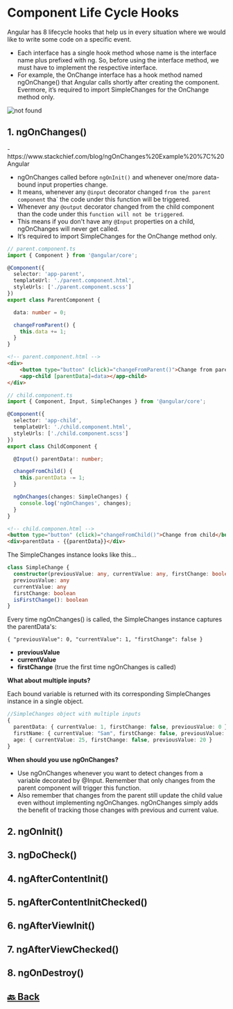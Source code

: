 <h1>Component Life Cycle Hooks</h1>

Angular has 8 lifecycle hooks that help us in every situation where we would like to write some code on a specific event.

- Each interface has a single hook method whose name is the interface name plus prefixed with ng. So, before using the interface method, we must have to implement the respective interface.
- For example, the OnChange interface has a hook method named ngOnChange() that Angular calls shortly after creating the component. Evermore, it’s required to import SimpleChanges for the OnChange method only.

<img src="https://media.licdn.com/dms/image/C5612AQHH-keKNUYirw/article-inline_image-shrink_1500_2232/0/1648102509784?e=1723075200&v=beta&t=PwfmG35SAngielKeuHWn641XwJOFkx7aGzZTwNiwT30" alt="not found">

<h2>1. ngOnChanges()</h2> - https://www.stackchief.com/blog/ngOnChanges%20Example%20%7C%20Angular

- ngOnChanges called before `ngOnInit()` and whenever one/more data-bound input properties change.
- It means, whenever any `@input` decorator changed `from the parent component` tha` the code under this function will be triggered.
- Whenever any `@output` decorator changed from the child component than the code under this `function will not be triggered`.
- This means if you don't have any `@Input` properties on a child, ngOnChanges will never get called.
- It’s required to import SimpleChanges for the OnChange method only.

```ts
// parent.component.ts
import { Component } from '@angular/core';

@Component({
  selector: 'app-parent',
  templateUrl: './parent.component.html',
  styleUrls: ['./parent.component.scss']
})
export class ParentComponent {

  data: number = 0;

  changeFromParent() {
    this.data += 1;
  }
}
```
```html
<!-- parent.component.html -->
<div>
    <button type="button" (click)="changeFromParent()">Change from parent</button>
    <app-child [parentData]=data></app-child>
</div>
```
```ts
// child.component.ts
import { Component, Input, SimpleChanges } from '@angular/core';

@Component({
  selector: 'app-child',
  templateUrl: './child.component.html',
  styleUrls: ['./child.component.scss']
})
export class ChildComponent {

  @Input() parentData!: number;

  changeFromChild() {
    this.parentData -= 1;
  }

  ngOnChanges(changes: SimpleChanges) {
    console.log('ngOnChanges', changes);
  }
}
```
```html
<!-- child.componen.html -->
<button type="button" (click)="changeFromChild()">Change from child</button>
<div>parentData - {{parentData}}</div>
```
The SimpleChanges instance looks like this...

```ts
class SimpleChange {
  constructor(previousValue: any, currentValue: any, firstChange: boolean)
  previousValue: any
  currentValue: any
  firstChange: boolean
  isFirstChange(): boolean
}
```
Every time ngOnChanges() is called, the SimpleChanges instance captures the parentData's:

`{ "previousValue": 0, "currentValue": 1, "firstChange": false }`

- **previousValue**
- **currentValue**
- **firstChange** (true the first time ngOnChanges is called)

**What about multiple inputs?**

Each bound variable is returned with its corresponding SimpleChanges instance in a single object.

```ts
//SimpleChanges object with multiple inputs
{
  parentData: { currentValue: 1, firstChange: false, previousValue: 0 },
  firstName: { currentValue: "Sam", firstChange: false, previousValue: "Eric" },
  age: { currentValue: 25, firstChange: false, previousValue: 20 }
}
```

**When should you use ngOnChanges?**

- Use ngOnChanges whenever you want to detect changes from a variable decorated by @Input. Remember that only changes from the parent component will trigger this function.
- Also remember that changes from the parent still update the child value even without implementing ngOnChanges. ngOnChanges simply adds the benefit of tracking those changes with previous and current value.


<h2>2. ngOnInit()</h2>
<h2>3. ngDoCheck()</h2>
<h2>4. ngAfterContentInit()</h2>
<h2>5. ngAfterContentInitChecked()</h2>
<h2>6. ngAfterViewInit()</h2>
<h2>7. ngAfterViewChecked()</h2>
<h2>8. ngOnDestroy()</h2>


<h2><a href="https://github.com/sanjay9616/Angular/blob/master/README.md"> 🔙 Back</a></h2>
